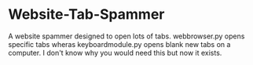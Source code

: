# Website-Tab-Spammer
A website spammer designed to open lots of tabs. webbrowser.py opens specific tabs wheras keyboardmodule.py opens blank new tabs on a computer. I don't know why you would need this but now it exists.
